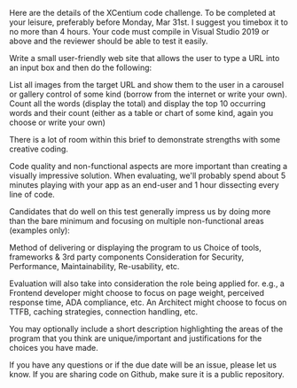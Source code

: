 Here are the details of the XCentium code challenge. To be completed at your leisure, preferably before Monday, Mar 31st. I suggest you timebox it to no more than 4 hours. Your code must compile in Visual Studio 2019 or above and the reviewer should be able to test it easily.

 

Write a small user-friendly web site that allows the user to type a URL into an input box and then do the following:

List all images from the target URL and show them to the user in a carousel or gallery control of some kind (borrow from the internet or write your own).
Count all the words (display the total) and display the top 10 occurring words and their count (either as a table or chart of some kind, again you choose or write your own)
 

There is a lot of room within this brief to demonstrate strengths with some creative coding.

Code quality and non-functional aspects are more important than creating a visually impressive solution. When evaluating, we'll probably spend about 5 minutes playing with your app as an end-user and 1 hour dissecting every line of code.

 

Candidates that do well on this test generally impress us by doing more than the bare minimum and focusing on multiple non-functional areas (examples only):

Method of delivering or displaying the program to us
Choice of tools, frameworks & 3rd party components
Consideration for Security, Performance, Maintainability, Re-usability, etc.
 

Evaluation will also take into consideration the role being applied for. e.g., a Frontend developer might choose to focus on page weight, perceived response time, ADA compliance, etc. An Architect might choose to focus on TTFB, caching strategies, connection handling, etc.

You may optionally include a short description highlighting the areas of the program that you think are unique/important and justifications for the choices you have made.

 

If you have any questions or if the due date will be an issue, please let us know. If you are sharing code on Github, make sure it is a public repository.
